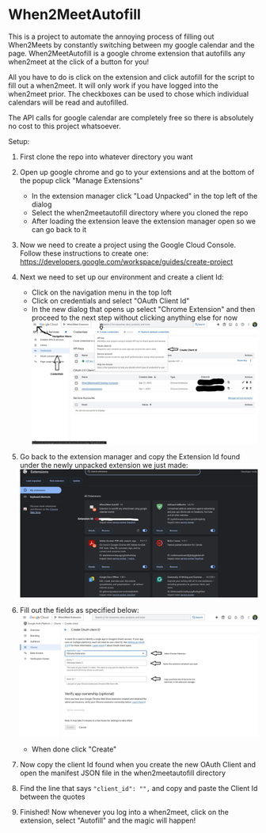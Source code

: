 # When2MeetAutofill

This is a project to automate the annoying process of filling out When2Meets by constantly switching between my google calendar and the page. When2MeetAutofill is a google chrome extension that autofills any when2meet at the click of a button for you!

All you have to do is click on the extension and click autofill for the script to fill out a when2meet. It will only work if you have logged into the when2meet prior. The checkboxes can be used to chose which individual calendars will be read and autofilled.

The API calls for google calendar are completely free so there is absolutely no cost to this project whatsoever.

Setup: 
1. First clone the repo into whatever directory you want

2. Open up google chrome and go to your extensions and at the bottom of the popup click "Manage Extensions"
    - In the extension manager click "Load Unpacked" in the top left of the dialog 
    - Select the when2meetautofill directory where you cloned the repo
    - After loading the extension leave the extension manager open so we can go back to it

3. Now we need to create a project using the Google Cloud Console. Follow these instructions to create one:
    https://developers.google.com/workspace/guides/create-project

4.  Next we need to set up our environment and create a client Id:
    -  Click on the navigation menu in the top loft 
    -  Click on credentials and select "OAuth Client Id"
    -  In the new dialog that opens up select "Chrome Extension" and then proceed to the next step without clicking anything else for now
    ![alt text](screenschots/Oauth_Client_Id_SS.jpg)

5. Go back to the extension manager and copy the Extension Id found under the newly unpacked extension we just made:
![alt text](screenschots/Extension_Manager_SS.jpg)

6. Fill out the fields as specified below:
    ![alt text](screenschots/clientId_dialog_SS.jpg)
    - When done click "Create"

7. Now copy the client Id found when you create the new OAuth Client and open the manifest JSON file in the when2meetautofill directory

8. Find the line that says ```"client_id": "",``` and copy and paste the Client Id between the quotes 

9. Finished! Now whenever you log into a when2meet, click on the extension, select "Autofill" and the magic will happen!

    
    

